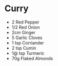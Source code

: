# Curry

- 2 Red Pepper
- 1/2 Red Onion
- 2cm Ginger
- 5 Garlic Cloves
- 1 tsp Corriander
- 2 tsp Cumin
- 1@ tsp Turmeric
- 70g Flaked Almonds
